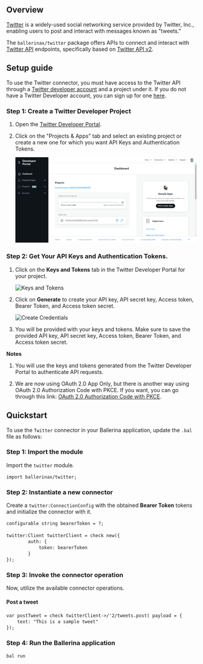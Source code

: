 ## Overview

[Twitter](https://about.twitter.com/) is a widely-used social networking service provided by Twitter, Inc., enabling users to post and interact with messages known as "tweets."

The `ballerinax/twitter` package offers APIs to connect and interact with [Twitter API](https://developer.twitter.com/en/docs/twitter-api) endpoints, specifically based on [Twitter API v2](https://developer.x.com/en/docs/twitter-api/migrate/whats-new).


## Setup guide

To use the Twitter connector, you must have access to the Twitter API through a [Twitter developer account](https://developer.twitter.com/en) and a project under it. If you do not have a Twitter Developer account, you can sign up for one [here](https://developer.twitter.com/en/apply-for-access).

### Step 1: Create a Twitter Developer Project

1. Open the [Twitter Developer Portal](https://developer.twitter.com/en/portal/dashboard).

2. Click on the "Projects & Apps" tab and select an existing project or create a new one for which you want API Keys and Authentication Tokens.

    <img src="https://github.com/ballerina-platform/module-ballerinax-twitter/blob/main/docs/setup/resources/twitter-developer-portal.png" alt="Twitter Developer Portal">

### Step 2: Get Your API Keys and Authentication Tokens.

1. Click on the **Keys and Tokens** tab in the Twitter Developer Portal for your project.

    ![Keys and Tokens](https://github.com/ballerina-platform/module-ballerinax-twitter/blob/main/docs/setup/resources/twitter-keys-and-tokens.png)

2. Click on **Generate** to create your API key, API secret key, Access token, Bearer Token, and Access token secret.

    ![Create Credentials](https://github.com/ballerina-platform/module-ballerinax-twitter/blob/main/docs/setup/resources/create-credentials.png)

3. You will be provided with your keys and tokens. Make sure to save the provided API key, API secret key, Access token, Bearer Token, and Access token secret.

**Notes**

1. You will use the keys and tokens generated from the Twitter Developer Portal to authenticate API requests.

2. We are now using OAuth 2.0 App Only, but there is another way using OAuth 2.0 Authorization Code with PKCE. If you want, you can go through this link: [OAuth     2.0 Authorization Code with PKCE](https://developer.twitter.com/en/docs/authentication/oauth-2-0/user-access-token).


## Quickstart

To use the `Twitter` connector in your Ballerina application, update the `.bal` file as follows:

### Step 1: Import the module

Import the `twitter` module.

```ballerina
import ballerinax/twitter;
```

### Step 2: Instantiate a new connector

Create a `twitter:ConnectionConfig` with the obtained **Bearer Token** tokens and initialize the connector with it.

```ballerina
configurable string bearerToken = ?;

twitter:Client twitterClient = check new({
        auth: {
            token: bearerToken
        }
});
```

### Step 3: Invoke the connector operation

Now, utilize the available connector operations.

#### Post a tweet

```ballerina
var postTweet = check twitterClient->/'2/tweets.post( payload = {
    text: "This is a sample tweet"
});
```

### Step 4: Run the Ballerina application

```bash
bal run
```
